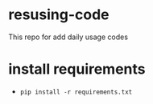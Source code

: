 # resusing-code
This repo for add daily usage codes

# install requirements
- `pip install -r requirements.txt`
